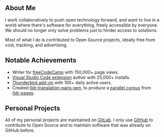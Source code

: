 ## About Me

I work collaboratively to push open technology forward, and want to live in a world where there's software for everything, freely accessible by everyone. We should no longer only solve problems just to hinder access to solutions.

Most of what I do is contributed to Open Source projects, ideally free from cost, tracking, and advertising.

## Notable Achievements

* Writer for [freeCodeCamp](https://www.freecodecamp.org/news/author/sethfalco/) with 150,000+ page views.
* [Visual Studio Code extension](https://marketplace.visualstudio.com/items?itemName=elypia.magick-image-reader) author with 25,000+ installs.
* [Thunderbird add-on](https://addons.thunderbird.net/thunderbird/user/SethFalco/) with 100+ daily active users.
* Created [tldr-translation-pairs-gen](https://github.com/tldr-pages/tldr-translation-pairs-gen), to produce a [parallel corpus](https://opus.nlpl.eu/tldr-pages/corpus/version/tldr-pages) from [tldr-pages](https://github.com/tldr-pages/tldr).

## Personal Projects

All of my personal projects are maintained on [GitLab](https://gitlab.com/SethFalco). I only use [GitHub](https://github.com/SethFalco) to contribute to Open Source and to maintain software that was already on GitHub before.
